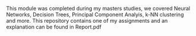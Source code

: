 This module was completed during my masters studies, we covered Neural Networks, Decision Trees, Principal Component Analyis, k-NN clustering and more. This repository contains one of my assignments and an explanation can be found in Report.pdf
